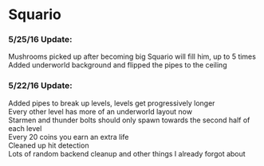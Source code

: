# Squario
### 5/25/16 Update:
Mushrooms picked up after becoming big Squario will fill him, up to 5 times  
Added underworld background and flipped the pipes to the ceiling

### 5/22/16 Update:
Added pipes to break up levels, levels get progressively longer  
Every other level has more of an underworld layout now  
Starmen and thunder bolts should only spawn towards the second half of each level  
Every 20 coins you earn an extra life  
Cleaned up hit detection  
Lots of random backend cleanup and other things I already forgot about  
